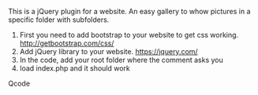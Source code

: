 This is a jQuery plugin for a website. An easy gallery to whow pictures in a specific folder with subfolders.

1. First you need to add bootstrap to your website to get css working. http://getbootstrap.com/css/
2. Add jQuery library to your website. https://jquery.com/
3. In the code, add your root folder where the comment asks you
4. load index.php and it should work

Qcode
